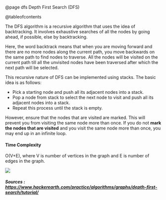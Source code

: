 @page dfs Depth First Search (DFS)

@tableofcontents

The DFS algorithm is a recursive algorithm that uses the idea of backtracking. It involves exhaustive searches of all the nodes by going ahead, if possible, else by backtracking.

Here, the word backtrack means that when you are moving forward and there are no more nodes along the current path, you move backwards on the same path to find nodes to traverse. All the nodes will be visited on the current path till all the unvisited nodes have been traversed after which the next path will be selected.

This recursive nature of DFS can be implemented using stacks. The basic idea is as follows:
* Pick a starting node and push all its adjacent nodes into a stack.
* Pop a node from stack to select the next node to visit and push all its adjacent nodes into a stack.
* Repeat this process until the stack is empty.

However, ensure that the nodes that are visited are marked. This will prevent you from visiting the same node more than once. If you do not **mark the nodes that are visited** and you visit the same node more than once, you may end up in an infinite loop.

#### Time Complexity
O(V+E), where V is number of vertices in the graph and E is number of edges in the graph. 

![](DFS.png)

##### Sources : **https://www.hackerearth.com/practice/algorithms/graphs/depth-first-search/tutorial/**